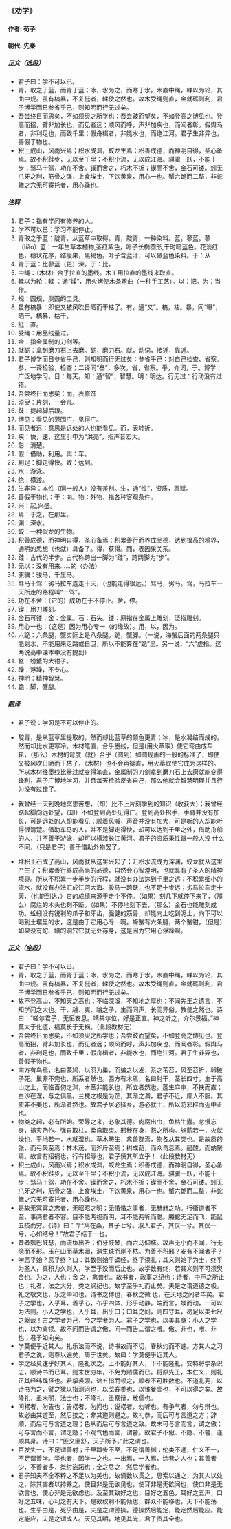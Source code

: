 ### 《劝学》

#### 作者: 荀子 

#### 朝代: 先秦

##### **正文（选段）**

- 君子曰：学不可以已。
- 青，取之于蓝，而青于蓝；冰，水为之，而寒于水。木直中绳，輮以为轮，其曲中规。虽有槁暴，不复挺者，輮使之然也。故木受绳则直，金就砺则利，君子博学而日参省乎己，则知明而行无过矣。
- 吾尝终日而思矣，不如须臾之所学也；吾尝跂而望矣，不如登高之博见也。登高而招，臂非加长也，而见者远；顺风而呼，声非加疾也，而闻者彰。假舆马者，非利足也，而致千里；假舟楫者，非能水也，而绝江河。君子生非异也，善假于物也。
- 积土成山，风雨兴焉；积水成渊，蛟龙生焉；积善成德，而神明自得，圣心备焉。故不积跬步，无以至千里；不积小流，无以成江海。骐骥一跃，不能十步；驽马十驾，功在不舍。锲而舍之，朽木不折；锲而不舍，金石可镂。蚓无爪牙之利，筋骨之强，上食埃土，下饮黄泉，用心一也。蟹六跪而二螯，非蛇鳝之穴无可寄托者，用心躁也。

##### **注释**

1. 君子：指有学问有修养的人。
2. 学不可以已：学习不能停止。
3. 青取之于蓝：靛青，从蓝草中取得。青，靛青，一种染料。蓝，蓼蓝。蓼（liǎo）蓝：一年生草本植物,茎红紫色，叶子长椭圆形,干时暗蓝色。花淡红色，穗状花序，结瘦果，黑褐色。叶子含蓝汁，可以做蓝色染料。于：从
4. 青于蓝：比蓼蓝（更）深。于：比。
5. 中绳：（木材）合乎拉直的墨线。木工用拉直的墨线来取直。
6. 輮以为轮：輮 ：通“煣”，用火烤使木条弯曲（一种手工艺）。以：把。为：当作。
7. 规：圆规，测圆的工具。
8. 虽有槁暴：即使又被风吹日晒而干枯了。有，通“又”。槁，枯。暴，同“曝”，晒干。槁暴，枯干。
9. 挺：直。
10. 受绳：用墨线量过。
11. 金：指金属制的刀剑等。
12. 就砺：拿到磨刀石上去磨。砺，磨刀石。就，动词，接近，靠近。
13. 君子博学而日参省乎己，则知明而行无过矣：参省乎己：对自己检查、省察。参，一译检验，检查；二译同“叁”，多次。省，省察。乎，介词，于。博学：广泛地学习。日：每天。知：通“智”，智慧。明：明达。行无过：行动没有过错。
14. 吾尝终日而思矣：而，表修饰
15. 须臾：片刻，一会儿。
16. 跂：提起脚后跟。
17. 博见：看见的范围广，见得广。
18. 而见者远：意思是远处的人也能看见。而，表转折。
19. 疾：快，速，这里引申为“洪亮”，指声音宏大。
20. 彰：清楚。
21. 假：借助，利用。舆：车。
22. 利足：脚走得快。致：达到。
23. 水：游泳。
24. 绝：横渡。
25. 生非异：本性（同一般人）没有差别。生，通“性”，资质，禀赋。
26. 善假于物也：于：向。物：外物，指各种客观条件。
27. 兴：起,兴盛。
28. 焉：于之，在那里。
29. 渊：深水。
30. 蛟：一种似龙的生物。
31. 积善成德，而神明自得，圣心备焉：积累善行而养成品德，达到很高的境界，通明的思想（也就）具备了。得，获得。而，表因果关系。
32. 跬：古代的半步。古代称跨出一脚为“跬”，跨两脚为“步”。
33. 无以：没有用来……的（办法）
34. 骐骥：骏马，千里马。
35. 驽马十驾：劣马拉车连走十天，（也能走得很远。）驽马，劣马。驾，马拉车一天所走的路程叫“一驾”。
36. 功在不舍：（它的）成功在于不停止。舍，停。
37. 锲：用刀雕刻。
38. 金石可镂：金：金属。石：石头。镂：原指在金属上雕刻，泛指雕刻。
39. 用心一也：（这是）因为用心专一（的缘故）。用，以，因为。
40. 六跪：六条腿，蟹实际上是八条腿。跪，蟹脚。（一说，海蟹后面的两条腿只能划水，不能用来走路或自卫，所以不能算在“跪”里。另一说，“六”虚指。这两说高中课本中没有提到）
41. 螯：螃蟹的大钳子。
42. 躁：浮躁，不专心。
43. 神明：精神智慧。
44. 跪：脚，蟹腿。

##### **翻译**

- 君子说：学习是不可以停止的。
- 靛青，是从蓝草里提取的，然而却比蓝草的颜色更青；冰，是水凝结而成的，然而却比水更寒冷。木材笔直，合乎墨线，但是(用火萃取）使它弯曲成车轮，（那么）木材的弯度（就）合乎（圆到）如圆规画的一般的标准了，即使又被风吹日晒而干枯了，（木材）也不会再挺直，用火萃取使它成为这样的。所以木材经墨线比量过就变得笔直，金属制的刀剑拿到磨刀石上去磨就能变得锋利，君子广博地学习，并且每天检验反省自己，那么他就会智慧明理并且行为没有过错了。

- 我曾经一天到晚地冥思苦想，（却）比不上片刻学到的知识（收获大）；我曾经踮起脚向远处望，（却）不如登到高处见得广。登到高处招手，手臂并没有加长，可是远处的人却能看见；顺着风喊，声音并没有加大，可是听的人却能听得很清楚。借助车马的人，并不是脚走得快，却可以达到千里之外，借助舟船的人，并不善于游泳，却可以横渡长江黄河。君子的资质秉性跟一般人没 什么 不同，（只是君子）善于借助外物罢了。

- 堆积土石成了高山，风雨就从这里兴起了；汇积水流成为深渊，蛟龙就从这里产生了；积累善行养成高尚的品德，自然会心智澄明，也就具有了圣人的精神境界。所以不积累一步半步的行程，就没有办法达到千里之远；不积累细小的流水，就没有办法汇成江河大海。骏马一跨跃，也不足十步远；劣马拉车走十天，（也能到达，）它的成绩来源于走个不停。（如果）刻几下就停下来了，（那么）腐烂的木头也刻不断。（如果）不停地刻下去，（那么）金石也能雕刻成功。蚯蚓没有锐利的爪子和牙齿，强健的筋骨，却能向上吃到泥土，向下可以喝到土壤里的水，这是由于它用心专一啊。螃蟹有六条腿，两个蟹钳，（但是）如果没有蛇、鳝的洞穴它就无处存身，这是因为它用心浮躁啊。

##### **正文（全段）**

- 君子曰：学不可以已。
- 青，取之于蓝，而青于蓝；冰，水为之，而寒于水。木直中绳，輮以为轮，其曲中规。虽有槁暴，不复挺者，輮使之然也。故木受绳则直，金就砺则利，君子博学而日参省乎己，则知明而行无过矣。
- 故不登高山，不知天之高也；不临深溪，不知地之厚也；不闻先王之遗言，不知学问之大也。干、越、夷、貉之子，生而同声，长而异俗，教使之然也。诗曰：“嗟尔君子，无恒安息。靖共尔位，好是正直。神之听之，介尔景福。”神莫大于化道，福莫长于无祸。（此段教材无）
- 吾尝终日而思矣，不如须臾之所学也；吾尝跂而望矣，不如登高之博见也。登高而招，臂非加长也，而见者远；顺风而呼，声非加疾也，而闻者彰。假舆马者，非利足也，而致千里；假舟楫者，非能水也，而绝江河。君子生非异也，善假于物也。
- 南方有鸟焉，名曰蒙鸠，以羽为巢，而编之以发，系之苇苕，风至苕折，卵破子死。巢非不完也，所系者然也。西方有木焉，名曰射干，茎长四寸，生于高山之上，而临百仞之渊，木茎非能长也，所立者然也。蓬生麻中，不扶而直；白沙在涅，与之俱黑。兰槐之根是为芷，其渐之滫，君子不近，庶人不服。其质非不美也，所渐者然也。故君子居必择乡，游必就士，所以防邪辟而近中正也。
- 物类之起，必有所始。荣辱之来，必象其德。肉腐出虫，鱼枯生蠹。怠慢忘身，祸灾乃作。强自取柱，柔自取束。邪秽在身，怨之所构。施薪若一，火就燥也，平地若一，水就湿也。草木畴生，禽兽群焉，物各从其类也。是故质的张，而弓矢至焉；林木茂，而斧斤至焉；树成荫，而众鸟息焉。醯酸，而蚋聚焉。故言有招祸也，行有招辱也，君子慎其所立乎！（此段教材无）
- 积土成山，风雨兴焉；积水成渊，蛟龙生焉；积善成德，而神明自得，圣心备焉。故不积跬步，无以至千里；不积小流，无以成江海。骐骥一跃，不能十步；驽马十驾，功在不舍。锲而舍之，朽木不折；锲而不舍，金石可镂。蚓无爪牙之利，筋骨之强，上食埃土，下饮黄泉，用心一也。蟹六跪而二螯，非蛇鳝之穴无可寄托者，用心躁也。
- 是故无冥冥之志者，无昭昭之明；无惛惛之事者，无赫赫之功。行衢道者不至，事两君者不容。目不能两视而明，耳不能两听而聪。螣蛇无足而飞，鼫鼠五技而穷。《诗》曰：“尸鸠在桑，其子七兮。淑人君子，其仪一兮。其仪一兮，心如结兮！”故君子结于一也。
- 昔者瓠巴鼓瑟，而流鱼出听；伯牙鼓琴，而六马仰秣。故声无小而不闻，行无隐而不形。玉在山而草木润，渊生珠而崖不枯。为善不积邪？安有不闻者乎？
- 学恶乎始？恶乎终？曰：其数则始乎诵经，终乎读礼；其义则始乎为士，终乎为圣人，真积力久则入，学至乎没而后止也。故学数有终，若其义则不可须臾舍也。为之，人也；舍 之，禽兽也。故书者，政事之纪也；诗者，中声之所止也；礼者，法之大分，类之纲纪也。故学至乎礼而止矣。夫是之谓道德之极。礼之敬文也，乐之中和也，诗书之博也，春秋之微 也，在天地之间者毕矣。君子之学也，入乎耳，着乎心，布乎四体，形乎动静。端而言，蝡而动，一可以为法则。小人之学也，入乎耳，出乎口；口耳之间，则四寸耳，曷足以美七尺之躯哉！古之学者为己，今之学者为人。君子之学也，以美其身；小人之学也，以为禽犊。故不问而告谓之傲，问一而告二谓之囋。傲、非也，囋、非也；君子如向矣。
- 学莫便乎近其人。礼乐法而不说，诗书故而不切，春秋约而不速。方其人之习君子之说，则尊以遍矣，周于世矣。故曰：学莫便乎近其人。
- 学之经莫速乎好其人，隆礼次之。上不能好其人，下不能隆礼，安特将学杂识志，顺诗书而已耳。则末世穷年，不免为陋儒而已。将原先王，本仁义，则礼正其经纬蹊径也。若挈裘领，诎五指而顿之，顺者不可胜数也。不道礼宪，以诗书为之，譬之犹以指测河也，以戈舂黍也，以锥餐壶也，不可以得之矣。故隆礼，虽未明，法士也；不隆礼，虽察辩，散儒也。
- 问楛者，勿告也；告楛者，勿问也；说楛者，勿听也。有争气者，勿与辩也。故必由其道至，然后接之；非其道则避之。故礼恭，而后可与言道之方；辞顺，而后可与言道之理；色从而后可与言道之致。故未可与言而言，谓之傲；可与言而不言，谓之隐；不观气色而言，谓瞽。故君子不傲、不隐、不瞽，谨顺其身。诗曰：“匪交匪舒，天子所予。”此之谓也。
- 百发失一，不足谓善射；千里蹞步不至，不足谓善御；伦类不通，仁义不一，不足谓善学。学也者，固学一之也。一出焉，一入焉，涂巷之人也；其善者少，不善者多，桀纣盗跖也；全之尽之，然后学者也。
- 君子知夫不全不粹之不足以为美也，故诵数以贯之，思索以通之，为其人以处之，除其害者以持养之。使目非是无欲见也，使耳非是无欲闻也，使口非是无欲言也，使心非是无欲虑也。及至其致好之也，目好之五色，耳好之五声，口好之五味，心利之有天下。是故权利不能倾也，群众不能移也，天下不能荡也。生乎由是，死乎由是，夫是之谓德操。德操然后能定，能定然后能应。能定能应，夫是之谓成人。天见其明，地见其光，君子贵其全也。